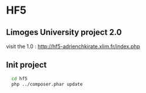 # HF5

## Limoges University project 2.0

visit the 1.0 : http://hf5-adrienchkirate.xlim.fr/index.php

## Init project

```bash
  cd hf5
  php ../composer.phar update
```

